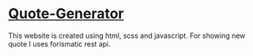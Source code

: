 # [Quote-Generator](https://ashutoshkush81.github.io/quotes-generator/)

This website is created using html, scss and javascript.
For showing new quote I uses forismatic rest api.


